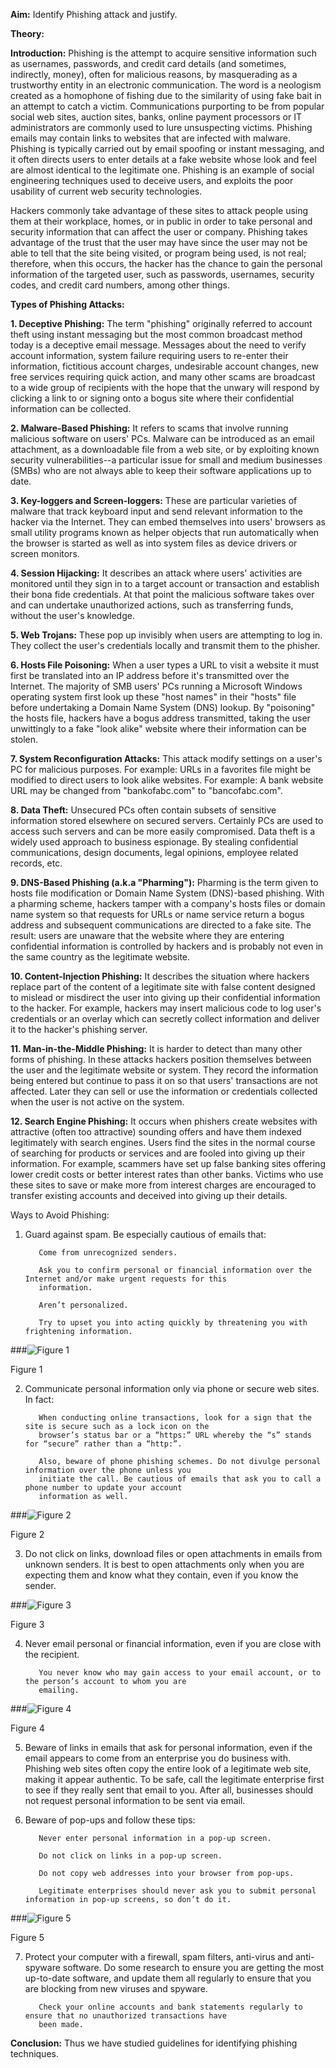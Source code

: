 **Aim:** Identify Phishing attack and justify.

**Theory:**

**Introduction:** Phishing is the attempt to acquire sensitive information such as usernames, passwords, and credit card details (and sometimes, indirectly, money), often for malicious reasons, by masquerading as a trustworthy entity in an electronic communication. The word is a neologism created as a homophone of fishing due to the similarity of using fake bait in an attempt to catch a victim. Communications purporting to be from popular social web sites, auction sites, banks, online payment processors or IT administrators are commonly used to lure unsuspecting victims. Phishing emails may contain links to websites that are infected with malware. Phishing is typically carried out by email spoofing or instant messaging, and it often directs users to enter details at a fake website whose look and feel are almost identical to the legitimate one. Phishing is an example of social engineering techniques used to deceive users, and exploits the poor usability of current web security technologies.

Hackers commonly take advantage of these sites to attack people using them at their workplace, homes, or in public in order to take personal and security information that can affect the user or company. Phishing takes advantage of the trust that the user may have since the user may not be able to tell that the site being visited, or program being used, is not real; therefore, when this occurs, the hacker has the chance to gain the personal information of the targeted user, such as passwords, usernames, security codes, and credit card numbers, among other things.

**Types of Phishing Attacks:**

**1. Deceptive Phishing:** The term "phishing" originally referred to account theft using instant messaging but the most common broadcast method today is a deceptive email message. Messages about the need to verify account information, system failure requiring users to re-enter their information, fictitious account charges, undesirable account changes, new free services requiring quick action, and many other scams are broadcast to a wide group of recipients with the hope that the unwary will respond by clicking a link to or signing onto a bogus site where their confidential information can be collected. 

**2. Malware-Based Phishing:** It refers to scams that involve running malicious software on users' PCs. Malware can be introduced as an email attachment, as a downloadable file from a web site, or by exploiting known security vulnerabilities--a particular issue for small and medium businesses (SMBs) who are not always able to keep their software applications up to date.

**3. Key-loggers and Screen-loggers:** These are particular varieties of malware that track keyboard input and send relevant information to the hacker via the Internet. They can embed themselves into users' browsers as small utility programs known as helper objects that run automatically when the browser is started as well as into system files as device drivers or screen monitors. 

**4. Session Hijacking:** It describes an attack where users' activities are monitored until they sign in to a target account or transaction and establish their bona fide credentials. At that point the malicious software takes over and can undertake unauthorized actions, such as transferring funds, without the user's knowledge. 

**5. Web Trojans:** These pop up invisibly when users are attempting to log in. They collect the user's credentials locally and transmit them to the phisher. 

**6. Hosts File Poisoning:** When a user types a URL to visit a website it must first be translated into an IP address before it's transmitted over the Internet. The majority of SMB users' PCs running a Microsoft Windows operating system first look up these "host names" in their "hosts" file before undertaking a Domain Name System (DNS) lookup. By "poisoning" the hosts file, hackers have a bogus address transmitted, taking the user unwittingly to a fake "look alike" website where their information can be stolen. 

**7. System Reconfiguration Attacks:** This attack modify settings on a user's PC for malicious purposes. For example: URLs in a favorites file might be modified to direct users to look alike websites. For example: A bank website URL may be changed from "bankofabc.com" to "bancofabc.com". 

**8. Data Theft:** Unsecured PCs often contain subsets of sensitive information stored elsewhere on secured servers. Certainly PCs are used to access such servers and can be more easily compromised. Data theft is a widely used approach to business espionage. By stealing confidential communications, design documents, legal opinions, employee related records, etc. 

**9. DNS-Based Phishing (a.k.a "Pharming"):** Pharming is the term given to hosts file modification or Domain Name System (DNS)-based phishing. With a pharming scheme, hackers tamper with a company's hosts files or domain name system so that requests for URLs or name service return a bogus address and subsequent communications are directed to a fake site. The result: users are unaware that the website where they are entering confidential information is controlled by hackers and is probably not even in the same country as the legitimate website.

**10. Content-Injection Phishing:** It describes the situation where hackers replace part of the content of a legitimate site with false content designed to mislead or misdirect the user into giving up their confidential information to the hacker. For example, hackers may insert malicious code to log user's credentials or an overlay which can secretly collect information and deliver it to the hacker's phishing server. 

**11. Man-in-the-Middle Phishing:** It is harder to detect than many other forms of phishing. In these attacks hackers position themselves between the user and the legitimate website or system. They record the information being entered but continue to pass it on so that users' transactions are not affected. Later they can sell or use the information or credentials collected when the user is not active on the system. 

**12. Search Engine Phishing:** It occurs when phishers create websites with attractive (often too attractive) sounding offers and have them indexed legitimately with search engines. Users find the sites in the normal course of searching for products or services and are fooled into giving up their information. For example, scammers have set up false banking sites offering lower credit costs or better interest rates than other banks. Victims who use these sites to save or make more from interest charges are encouraged to transfer existing accounts and deceived into giving up their details. 

Ways to Avoid Phishing:

1. Guard against spam. Be especially cautious of emails that: 

          Come from unrecognized senders. 

          Ask you to confirm personal or financial information over the Internet and/or make urgent requests for this
          information. 

          Aren’t personalized. 

          Try to upset you into acting quickly by threatening you with frightening information. 

###![Figure 1](https://github.com/mohan08p/ComputerEngineeringLabs/blob/master/Academics/B.E./SEM%20I/Cryptography%20and%20System%20Security(CSS)/Experiment%202/Untitled.png)

Figure 1

2. Communicate personal information only via phone or secure web sites. In fact: 

          When conducting online transactions, look for a sign that the site is secure such as a lock icon on the 
          browser’s status bar or a “https:” URL whereby the “s” stands for “secure” rather than a “http:”. 

          Also, beware of phone phishing schemes. Do not divulge personal information over the phone unless you  
          initiate the call. Be cautious of emails that ask you to call a phone number to update your account
          information as well. 
          
###![Figure 2](https://github.com/mohan08p/ComputerEngineeringLabs/blob/master/Academics/B.E./SEM%20I/Cryptography%20and%20System%20Security(CSS)/Experiment%202/Untitled1.png)

Figure 2

3. Do not click on links, download files or open attachments in emails from unknown senders. It is best to open attachments only when you are expecting them and know what they contain, even if you know the sender. 

###![Figure 3](https://github.com/mohan08p/ComputerEngineeringLabs/blob/master/Academics/B.E./SEM%20I/Cryptography%20and%20System%20Security(CSS)/Experiment%202/Untitled2.png)

Figure 3

4. Never email personal or financial information, even if you are close with the recipient. 

          You never know who may gain access to your email account, or to the person’s account to whom you are
          emailing. 
###![Figure 4](https://github.com/mohan08p/ComputerEngineeringLabs/blob/master/Academics/B.E./SEM%20I/Cryptography%20and%20System%20Security(CSS)/Experiment%202/Untitled3.png)

Figure 4

5. Beware of links in emails that ask for personal information, even if the email appears to come from an enterprise you do business with. Phishing web sites often copy the entire look of a legitimate web site, making it appear authentic. To be safe, call the legitimate enterprise first to see if they really sent that email to you. After all, businesses should not request personal information to be sent via email. 

6. Beware of pop-ups and follow these tips: 

          Never enter personal information in a pop-up screen. 

          Do not click on links in a pop-up screen. 

          Do not copy web addresses into your browser from pop-ups. 

          Legitimate enterprises should never ask you to submit personal information in pop-up screens, so don’t do it. 
###![Figure 5](https://github.com/mohan08p/ComputerEngineeringLabs/blob/master/Academics/B.E./SEM%20I/Cryptography%20and%20System%20Security(CSS)/Experiment%202/Untitled4.png)

Figure 5

7. Protect your computer with a firewall, spam filters, anti-virus and anti-spyware software. Do some research to ensure you are getting the most up-to-date software, and update them all regularly to ensure that you are blocking from new viruses and spyware. 

          Check your online accounts and bank statements regularly to ensure that no unauthorized transactions have
          been made.

**Conclusion:** Thus we have studied guidelines for identifying phishing techniques.

